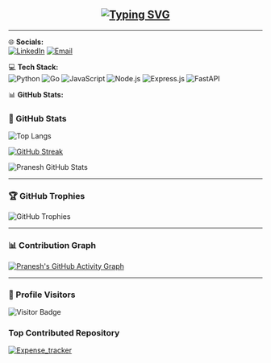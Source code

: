 <h2 align="center">
  <a href="https://github.com/Pranesh-alt">
    <img src="https://readme-typing-svg.demolab.com?font=Fira+Code&weight=900&size=40&pause=1000&color=F75C7E&center=true&vCenter=true&width=600&lines=PRANESH" alt="Typing SVG" />
  </a>
</h2>


---

🌐 **Socials:**   
[![LinkedIn](https://img.shields.io/badge/LinkedIn-0077B5.svg?&style=for-the-badge&logo=linkedin&logoColor=white)](https://www.linkedin.com/in/pranesh-r-0886b5308/)
[![Email](https://img.shields.io/badge/Email-D14836?style=for-the-badge&logo=gmail&logoColor=white)](mailto:praneshtaker@gmail.com)

💻 **Tech Stack:**  
![Python](https://img.shields.io/badge/Python-3670A0?style=for-the-badge&logo=python&logoColor=white)
![Go](https://img.shields.io/badge/Go-00ADD8?style=for-the-badge&logo=go&logoColor=white)
![JavaScript](https://img.shields.io/badge/JavaScript-F7DF1E?style=for-the-badge&logo=javascript&logoColor=black)
![Node.js](https://img.shields.io/badge/Node.js-339933?style=for-the-badge&logo=node.js&logoColor=white)
![Express.js](https://img.shields.io/badge/Express.js-000000?style=for-the-badge&logo=express&logoColor=white)
![FastAPI](https://img.shields.io/badge/FastAPI-009688?style=for-the-badge&logo=fastapi&logoColor=white)

📊 **GitHub Stats:**  
<!-- GitHub Stats - Pranesh -->

### 🚀 GitHub Stats

![Top Langs](https://github-readme-stats.vercel.app/api/top-langs/?username=Pranesh-alt&layout=compact&theme=radical&cache_bust=20250716)

[![GitHub Streak](https://github-readme-streak-stats.herokuapp.com?user=Pranesh-alt&theme=radical&hide_border=true&cache_bust=20250716)](https://git.io/streak-stats)

![Pranesh GitHub Stats](https://github-readme-stats.vercel.app/api?username=Pranesh-alt&show_icons=true&theme=radical&cache_bust=20250716)

---

### 🏆 GitHub Trophies

![GitHub Trophies](https://github-profile-trophy.vercel.app/?username=Pranesh-alt&theme=radical&no-frame=true&column=6&margin-w=10)

---

### 📊 Contribution Graph

[![Pranesh's GitHub Activity Graph](https://github-readme-activity-graph.cyclic.app/graph?username=Pranesh-alt&theme=radical)](https://github.com/Ashutosh00710/github-readme-activity-graph)

---

### 👀 Profile Visitors

![Visitor Badge](https://komarev.com/ghpvc/?username=Pranesh-alt&label=Profile+Views&color=FF69B4&style=flat)



### Top Contributed Repository

[![Expense_tracker](https://github-readme-stats.vercel.app/api/pin/?username=Pranesh-alt&repo=Expense_tracker&theme=radical)](https://github.com/Pranesh-alt/Expense_tracker)
